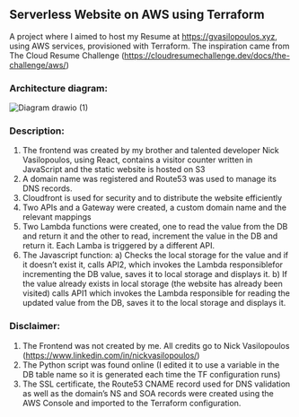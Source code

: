 ## **Serverless Website on AWS using Terraform**

A project where I aimed to host my Resume at https://gvasilopoulos.xyz, using AWS services, provisioned with Terraform. The inspiration came from The Cloud Resume Challenge (https://cloudresumechallenge.dev/docs/the-challenge/aws/)

### **Architecture diagram:**

![Diagram drawio (1)](https://user-images.githubusercontent.com/68524920/206279915-b26c9d0b-2d96-4bac-9da2-e6310c107ca1.png)

### **Description:**
1.	The frontend was created by my brother and talented developer Nick Vasilopoulos, using React, contains a visitor counter written in JavaScript and the static website is hosted on S3
2.	A domain name was registered and Route53 was used to manage its DNS records.
3.	Cloudfront is used for security and to distribute the website efficiently
4.	Two APIs and a Gateway were created, a custom domain name and the relevant mappings
5.	Two Lambda functions were created, one to read the value from the DB and return it and the other to read, increment the value in the DB and return it. Each Lamba is triggered by a different API.
6.	The Javascript function:
a) Checks the local storage for the value and if it doesn’t exist it, calls API2, which invokes the Lambda responsiblefor incrementing the DB value, saves it to local storage and displays it.
b) If the value already exists in local storage (the website has already been visited) calls API1 which invokes the Lambda responsible for reading the updated value from the DB, saves it to the local storage and displays it. 

### **Disclaimer:**
1.	The Frontend was not created by me. All credits go to Nick Vasilopoulos (https://www.linkedin.com/in/nickvasilopoulos/)
2.	The Python script was found online (I edited it to use a variable in the DB table name so it is generated each time the TF configuration runs)
3.	The SSL certificate, the Route53 CNAME record used for DNS validation as well as the domain’s NS and SOA records were created using the AWS Console and imported to the Terraform configuration.
